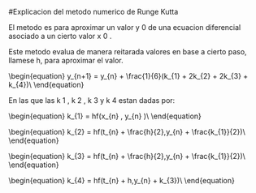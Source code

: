 #Explicacion del metodo numerico de Runge Kutta

El metodo es para aproximar un valor 
y
0
 de una ecuacion diferencial asociado a un cierto valor 
x
0
.

Este metodo evalua de manera reitarada valores en base a cierto paso, llamese h, para aproximar el valor.

\begin{equation} y_{n+1} = y_{n} + \frac{1}{6}(k_{1} + 2k_{2} + 2k_{3} + k_{4})\ \end{equation}

En las que las 
k
1
, 
k
2
, 
k
3
 y 
k
4
 estan dadas por:

\begin{equation} k_{1} = hf(x_{n} , y_{n} )\ \end{equation}

\begin{equation} k_{2} = hf(t_{n} + \frac{h}{2},y_{n} + \frac{k_{1}}{2})\ \end{equation}

\begin{equation}
k_{3} = hf(t_{n} + \frac{h}{2},y_{n} + \frac{k_{1}}{2})\ \end{equation}

\begin{equation} k_{4} = hf(t_{n} + h,y_{n} + k_{3})\ \end{equation}
